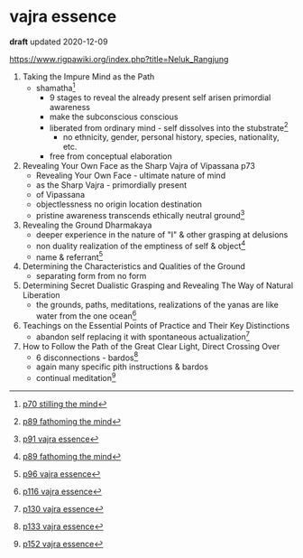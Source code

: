 # vajra essence

**draft** updated 2020-12-09

<https://www.rigpawiki.org/index.php?title=Neluk_Rangjung>

1. Taking the Impure Mind as the Path
	* shamatha[^1]
		* 9 stages to reveal the already present self arisen primordial awareness
		* make the subconscious conscious
		* liberated from ordinary mind - self dissolves into the stubstrate[^3]
			* no ethnicity, gender, personal history, species, nationality, etc.
		* free from conceptual elaboration
1. Revealing Your Own Face as the Sharp Vajra of Vipassana p73
	* Revealing Your Own Face - ultimate nature of mind
	* as the Sharp Vajra - primordially present
	* of Vipassana
	* objectlessness no origin location destination
	* pristine awareness transcends ethically neutral ground[^4]
1. Revealing the Ground Dharmakaya
	* deeper experience in the nature of "I" & other grasping at delusions
	* non duality realization of the emptiness of self & object[^3]
	* name & referrant[^2]
1. Determining the Characteristics and Qualities of the Ground
	* separating form from no form
1. Determining Secret Dualistic Grasping and Revealing The Way of Natural Liberation
	* the grounds, paths, meditations, realizations of the yanas are like water from the one ocean[^5]
1. Teachings on the Essential Points of Practice and Their Key Distinctions
	* abandon self replacing it with spontaneous actualization[^6]
1. How to Follow the Path of the Great Clear Light, Direct Crossing Over
	* 6 disconnections - bardos[^7]  
	* again many specific pith instructions & bardos
	* continual meditation[^8]

[^1]:[p70 stilling the mind](https://play.google.com/books/reader?id=JTA6AwAAQBAJ&pg=GBS.PT70)
[^2]:[p96 vajra essence](https://play.google.com/books/reader?id=FcBnCwAAQBAJ&pg=GBS.PT98.w.4.0.20)
[^3]:[p89 fathoming the mind](https://books.google.com/ebooks/app#reader/kcVWDwAAQBAJ/GBS.PA71.w.0.0.1)
[^4]:[p91 vajra essence](https://play.google.com/books/reader?id=FcBnCwAAQBAJ&pg=GBS.PT92)
[^5]:[p116 vajra essence](https://play.google.com/books/reader?id=FcBnCwAAQBAJ&pg=GBS.PT117.w.0.0.86)
[^6]:[p130 vajra essence](https://play.google.com/books/reader?id=FcBnCwAAQBAJ&pg=GBS.PT131)
[^7]:[p133 vajra essence](https://play.google.com/books/reader?id=FcBnCwAAQBAJ&pg=GBS.PT134.w.2.0.69.0.1)
[^8]:[p152 vajra essence](https://play.google.com/books/reader?id=FcBnCwAAQBAJ&pg=GBS.PT153.w.4.0.57)
